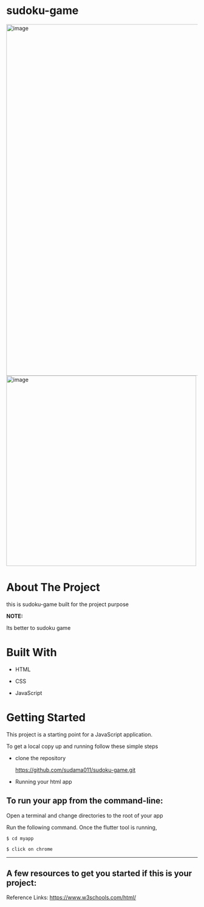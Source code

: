 # sudoku-game
<img width="923" alt="image" src="https://user-images.githubusercontent.com/85701247/180758780-0d8f2240-711e-4ddc-a91b-42f0ba1014d6.png">
<img width="500" alt="image" src="https://user-images.githubusercontent.com/85701247/180759011-b2fd6a6a-f76a-4695-b703-b8cf6d636c27.png">

# About The Project
 this is sudoku-game
 built for the  project purpose

**NOTE:**

Its better to sudoku game 

# Built With

- HTML

- CSS

- JavaScript


# Getting Started

This project is a starting point for a JavaScript application.

To get a local copy up and running follow these simple steps

- clone the repository

    https://github.com/sudama011/sudoku-game.git
  
- Running your html app

## To run your app from the command-line:

Open a terminal and change directories to the root of your app

Run the following command. Once the flutter tool is running, 


    $ cd myapp
  
    $ click on chrome

---

## A few resources to get you started if this is your project:



Reference Links:
https://www.w3schools.com/html/
